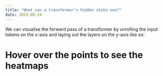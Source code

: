 ```yaml
---
title: "What can a transformer's hidden state see?"
date: 2023-08-24
---
```


We can visualise the forward pass of a transformer by unrolling the input tokens on the x-axis and laying out the layers on the y-axis like so:
<div id="html" markdown="0">
<script src="https://cdn.plot.ly/plotly-latest.min.js"></script>

<h1>Hover over the points to see the heatmaps</h1>
<div id="heatmap-container" style="width: 400px; height: 400px;">
    <div id="heatmaps"></div>
</div>

<script>
    window.onload = function() {
        fetch('/assets/heatmaps.json')
            .then(response => response.json())
            .then(data => {
                var m = 12, n = 20; // Update with your actual dimensions
                var initialHeatmapData = data[0][0];
                var mainHeatmap = {
                    z: initialHeatmapData,
                    type: 'heatmap',
                    hoverinfo: 'none'
                };

                Plotly.newPlot('heatmap-container', [mainHeatmap]);

                var isUpdating = false;

                document.getElementById('heatmap-container').on('plotly_hover', function(dataPoint) {
                    if (isUpdating) return;
                    var i = dataPoint.points[0].y;
                    var j = dataPoint.points[0].x;

                    isUpdating = true;
                    mainHeatmap.z = data[i][j];

                    Plotly.react('heatmap-container', [mainHeatmap]).then(() => {
                        isUpdating = false;
                    });
                });
            });
        document.getElementById('heatmap-container').on('plotly_click', function(dataPoint) {
            if (isUpdating) return;
            var i = dataPoint.points[0].y;
            var j = dataPoint.points[0].x;
        
            isUpdating = true;
            mainHeatmap.z = data[i][j];
        
            Plotly.react('heatmap-container', [mainHeatmap]).then(() => {
                isUpdating = false;
            });
        });
    };
</script>
</div>
